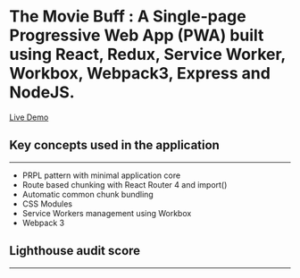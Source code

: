 # The Movie Buff : A Single-page Progressive Web App (PWA) built using React, Redux, Service Worker, Workbox, Webpack3, Express and NodeJS.

[Live Demo](https://themoviebuff.herokuapp.com/ "The Movie Buff")

## Key concepts used in the application
___
+ PRPL pattern with minimal application core
+ Route based chunking with React Router 4 and import()
+ Automatic common chunk bundling
+ CSS Modules
+ Service Workers management using Workbox
+ Webpack 3

## Lighthouse audit score
___

